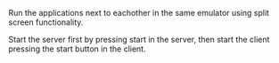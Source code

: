 Run the applications next to eachother in the same emulator using split screen functionality.

Start the server first by pressing start in the server, then start the client pressing the start button in the client.